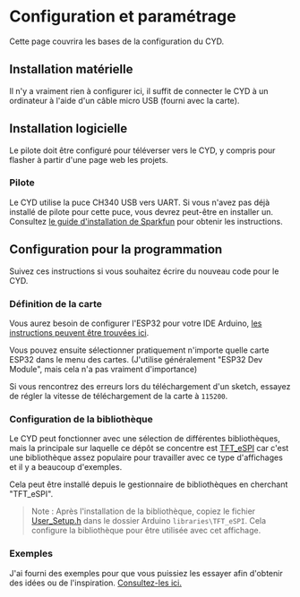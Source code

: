 # Configuration et paramétrage

Cette page couvrira les bases de la configuration du CYD.

## Installation matérielle

Il n'y a vraiment rien à configurer ici, il suffit de connecter le CYD à un ordinateur à l'aide d'un câble micro USB (fourni avec la carte).

## Installation logicielle

Le pilote doit être configuré pour téléverser vers le CYD, y compris pour flasher à partir d'une page web les projets.

### Pilote

Le CYD utilise la puce CH340 USB vers UART. Si vous n'avez pas déjà installé de pilote pour cette puce, vous devrez peut-être en installer un. Consultez [le guide d'installation de Sparkfun](https://learn.sparkfun.com/tutorials/how-to-install-ch340-drivers/all) pour obtenir les instructions.

## Configuration pour la programmation

Suivez ces instructions si vous souhaitez écrire du nouveau code pour le CYD.

### Définition de la carte

Vous aurez besoin de configurer l'ESP32 pour votre IDE Arduino, [les instructions peuvent être trouvées ici](https://docs.espressif.com/projects/arduino-esp32/en/latest/installing.html).

Vous pouvez ensuite sélectionner pratiquement n'importe quelle carte ESP32 dans le menu des cartes. (J'utilise généralement "ESP32 Dev Module", mais cela n'a pas vraiment d'importance)

Si vous rencontrez des erreurs lors du téléchargement d'un sketch, essayez de régler la vitesse de téléchargement de la carte à `115200`.

### Configuration de la bibliothèque

Le CYD peut fonctionner avec une sélection de différentes bibliothèques, mais la principale sur laquelle ce dépôt se concentre est [TFT_eSPI](https://github.com/Bodmer/TFT_eSPI) car c'est une bibliothèque assez populaire pour travailler avec ce type d'affichages et il y a beaucoup d'exemples.

Cela peut être installé depuis le gestionnaire de bibliothèques en cherchant "TFT_eSPI".

 > Note : Après l'installation de la bibliothèque, copiez le fichier [User_Setup.h](https://github.com/witnessmenow/ESP32-Cheap-Yellow-Display/blob/main/DisplayConfig/User_Setup.h) dans le dossier Arduino `libraries\TFT_eSPI`. Cela configure la bibliothèque pour être utilisée avec cet affichage.

### Exemples

J'ai fourni des exemples pour que vous puissiez les essayer afin d'obtenir des idées ou de l'inspiration. [Consultez-les ici.](https://github.com/witnessmenow/ESP32-Cheap-Yellow-Display/tree/main/Examples/)